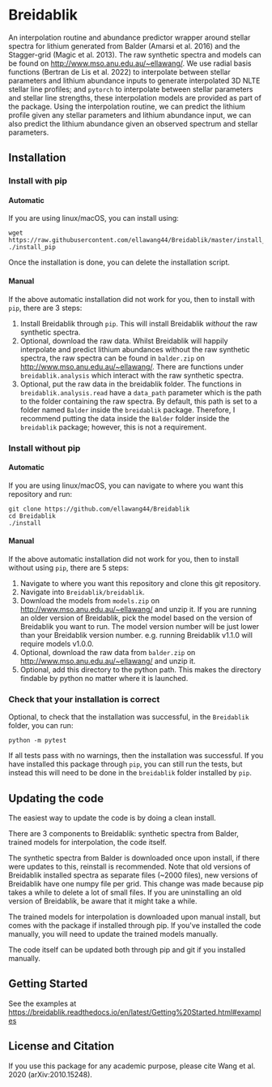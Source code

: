 # Breidablik
An interpolation routine and abundance predictor wrapper around stellar spectra for lithium generated from Balder (Amarsi et al. 2016) and the Stagger-grid (Magic et al. 2013). The raw synthetic spectra and models can be found on http://www.mso.anu.edu.au/~ellawang/. We use radial basis functions (Bertran de Lis et al. 2022) to interpolate between stellar parameters and lithium abundance inputs to generate interpolated 3D NLTE stellar line profiles; and `pytorch` to interpolate between stellar parameters and stellar line strengths, these interpolation models are provided as part of the package. Using the interpolation routine, we can predict the lithium profile given any stellar parameters and lithium abundance input, we can also predict the lithium abundance given an observed spectrum and stellar parameters.

## Installation
### Install with pip
#### Automatic
If you are using linux/macOS, you can install using:
```
wget https://raw.githubusercontent.com/ellawang44/Breidablik/master/install_pip
./install_pip
```
Once the installation is done, you can delete the installation script.

#### Manual
If the above automatic installation did not work for you, then to install with `pip`, there are 3 steps:
1. Install Breidablik through `pip`. This will install Breidablik _without_ the raw synthetic spectra.  
2. Optional, download the raw data. Whilst Breidablik will happily interpolate and predict lithium abundances without the raw synthetic spectra, the raw spectra can be found in `balder.zip` on http://www.mso.anu.edu.au/~ellawang/. There are functions under `breidablik.analysis` which interact with the raw synthetic spectra.
3. Optional, put the raw data in the breidablik folder. The functions in `breidablik.analysis.read` have a `data_path` parameter which is the path to the folder containing the raw spectra. By default, this path is set to a folder named `Balder` inside the `breidablik` package. Therefore, I recommend putting the data inside the `Balder` folder inside the `breidablik` package; however, this is not a requirement.  

### Install without pip
#### Automatic
If you are using linux/macOS, you can navigate to where you want this repository and run:
```
git clone https://github.com/ellawang44/Breidablik
cd Breidablik
./install
```

#### Manual
If the above automatic installation did not work for you, then to install without using `pip`, there are 5 steps:
1. Navigate to where you want this repository and clone this git repository.
2. Navigate into `Breidablik/breidablik`.
3. Download the models from `models.zip` on http://www.mso.anu.edu.au/~ellawang/ and unzip it. If you are running an older version of Breidablik, pick the model based on the version of Breidablik you want to run. The model version number will be just lower than your Breidablik version number. e.g. running Breidablik v1.1.0 will require models v1.0.0. 
4. Optional, download the raw data from `balder.zip` on http://www.mso.anu.edu.au/~ellawang/ and unzip it.
5. Optional, add this directory to the python path. This makes the directory findable by python no matter where it is launched.

### Check that your installation is correct
Optional, to check that the installation was successful, in the `Breidablik` folder, you can run:
```
python -m pytest
```
If all tests pass with no warnings, then the installation was successful. If you have installed this package through `pip`, you can still run the tests, but instead this will need to be done in the `breidablik` folder installed by `pip`.

## Updating the code
The easiest way to update the code is by doing a clean install. 

There are 3 components to Breidablik: synthetic spectra from Balder, trained models for interpolation, the code itself. 

The synthetic spectra from Balder is downloaded once upon install, if there were updates to this, reinstall is recommended. Note that old versions of Breidablik installed spectra as separate files (~2000 files), new versions of Breidablik have one numpy file per grid. This change was made because pip takes a while to delete a lot of small files. If you are uninstalling an old version of Breidablik, be aware that it might take a while. 

The trained models for interpolation is downloaded upon manual install, but comes with the package if installed through pip. If you've installed the code manually, you will need to update the trained models manually.

The code itself can be updated both through pip and git if you installed manually. 

## Getting Started
See the examples at https://breidablik.readthedocs.io/en/latest/Getting%20Started.html#examples

## License and Citation
If you use this package for any academic purpose, please cite Wang et al. 2020 (arXiv:2010.15248).

